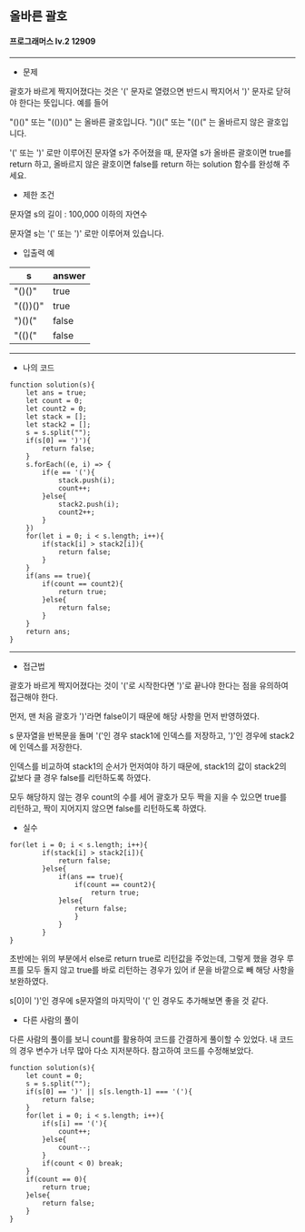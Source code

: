 ## 올바른 괄호
#### 프로그래머스 lv.2 12909
------
* 문제

괄호가 바르게 짝지어졌다는 것은 '(' 문자로 열렸으면 반드시 짝지어서 ')' 문자로 닫혀야 한다는 뜻입니다. 예를 들어

"()()" 또는 "(())()" 는 올바른 괄호입니다.
")()(" 또는 "(()(" 는 올바르지 않은 괄호입니다.

'(' 또는 ')' 로만 이루어진 문자열 s가 주어졌을 때, 문자열 s가 올바른 괄호이면 true를 return 하고, 올바르지 않은 괄호이면 false를 return 하는 solution 함수를 완성해 주세요.

* 제한 조건

문자열 s의 길이 : 100,000 이하의 자연수

문자열 s는 '(' 또는 ')' 로만 이루어져 있습니다.

* 입출력 예

|s|answer|
|------|---------|
|"()()"	| true |
|"(())()" | true |
|")()(" | false |
|"(()("	| false |

-----

* 나의 코드
```
function solution(s){
    let ans = true;
    let count = 0;
    let count2 = 0;
    let stack = [];
    let stack2 = [];
    s = s.split("");
    if(s[0] == ')'){
        return false;
    }
    s.forEach((e, i) => {
        if(e == '('){
            stack.push(i);
            count++;
        }else{
            stack2.push(i);
            count2++;
        }
    })
    for(let i = 0; i < s.length; i++){
        if(stack[i] > stack2[i]){
            return false;
        }
    }
    if(ans == true){
        if(count == count2){
            return true;
        }else{
            return false;
        }
    }
    return ans;
}
```
----
* 접근법

괄호가 바르게 짝지어졌다는 것이 '('로 시작한다면 ')'로 끝나야 한다는 점을 유의하여 접근해야 한다.

먼저, 맨 처음 괄호가 ')'라면 false이기 때문에 해당 사항을 먼저 반영하였다.

s 문자열을 반복문을 돌며 '('인 경우 stack1에 인덱스를 저장하고, ')'인 경우에 stack2에 인덱스를 저장한다.

인덱스를 비교하여 stack1의 순서가 먼저여야 하기 때문에, stack1의 값이 stack2의 값보다 클 경우 false를 리턴하도록 하였다. 

모두 해당하지 않는 경우 count의 수를 세어 괄호가 모두 짝을 지을 수 있으면 true를 리턴하고, 짝이 지어지지 않으면 false를 리턴하도록 하였다.

* 실수

```
for(let i = 0; i < s.length; i++){
        if(stack[i] > stack2[i]){
            return false;
        }else{
            if(ans == true){
                if(count == count2){
                    return true;
            }else{
                return false;
                }
            }
        }
}
```
초반에는 위의 부분에서 else로 return true로 리턴값을 주었는데, 그렇게 했을 경우 루프를 모두 돌지 않고 true를 바로 리턴하는 경우가 있어 if 문을 바깥으로 빼 해당 사항을 보완하였다.

s[0]이 ')'인 경우에 s문자열의 마지막이 '(' 인 경우도 추가해보면 좋을 것 같다.

* 다른 사람의 풀이

다른 사람의 풀이를 보니 count를 활용하여 코드를 간결하게 풀이할 수 있었다. 내 코드의 경우 변수가 너무 많아 다소 지저분하다. 참고하여 코드를 수정해보았다.

```
function solution(s){
    let count = 0;
    s = s.split("");
    if(s[0] == ')' || s[s.length-1] === '('){
        return false;
    }
    for(let i = 0; i < s.length; i++){
        if(s[i] == '('){
            count++;
        }else{
            count--;
        }
        if(count < 0) break;
    }
    if(count == 0){
        return true;
    }else{
        return false;
    }
}

```